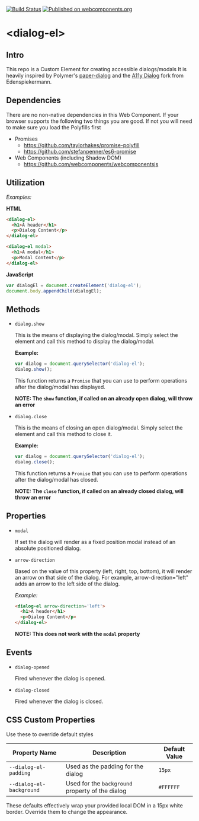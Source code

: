 [![Build Status](https://travis-ci.org/jshcrowthe/dialog-el.svg?branch=master)](https://travis-ci.org/jshcrowthe/dialog-el)
[![Published on webcomponents.org](https://img.shields.io/badge/webcomponents.org-published-blue.svg)](https://www.webcomponents.org/element/jshcrowthe/dialog-el)

# &lt;dialog-el&gt;

## Intro

This repo is a Custom Element for creating accessible dialogs/modals It is heavily inspired by Polymer's [paper-dialog](https://github.com/PolymerElements/paper-dialog) and the [A11y Dialog](https://github.com/edenspiekermann/a11y-dialog) fork from Edenspiekermann.

## Dependencies

There are no non-native dependencies in this Web Component. If your browser supports the following two things you are good. If not you will need to make sure you load the Polyfills first

- Promises
  - https://github.com/taylorhakes/promise-polyfill
  - https://github.com/stefanpenner/es6-promise
- Web Components (including Shadow DOM)
  - https://github.com/webcomponents/webcomponentsjs

## Utilization

_Examples:_

**HTML**
```html
<dialog-el>
  <h1>A header</h1>
  <p>Dialog Content</p>
</dialog-el>

<dialog-el modal>
  <h1>A modal</h1>
  <p>Modal Content</p>
</dialog-el>
```

**JavaScript**
```javascript
var dialogEl = document.createElement('dialog-el');
document.body.appendChild(dialogEl);
```

## Methods

- `dialog.show`

  This is the means of displaying the dialog/modal. Simply select the element and call this method to display the dialog/modal.

  **Example:**
  ```javascript
  var dialog = document.querySelector('dialog-el');
  dialog.show();
  ```

  This function returns a `Promise` that you can use to perform operations after the dialog/modal has displayed.

  **NOTE: The `show` function, if called on an already open dialog, will throw an error**

- `dialog.close`

  This is the means of closing an open dialog/modal. Simply select the element and call this method to close it.

  **Example:**
  ```javascript
  var dialog = document.querySelector('dialog-el');
  dialog.close();
  ```

  This function returns a `Promise` that you can use to perform operations after the dialog/modal has closed.

  **NOTE: The `close` function, if called on an already closed dialog, will throw an error**

## Properties

- `modal`

  If set the dialog will render as a fixed position modal instead of an absolute positioned dialog.

- `arrow-direction`

  Based on the value of this property (left, right, top, bottom), it will render an arrow on that side of the dialog. For example, arrow-direction="left" adds an arrow to the left side of the dialog.


  _Example:_
  ```html
  <dialog-el arrow-direction='left'>
    <h1>A header</h1>
    <p>Dialog Content</p>
  </dialog-el>
  ```

  **NOTE: This does not work with the `modal` property**


## Events

- `dialog-opened`

  Fired whenever the dialog is opened.

- `dialog-closed`

  Fired whenever the dialog is closed.


## CSS Custom Properties

Use these to override default styles

Property Name | Description | Default Value
-------------| --------------| -------------
`--dialog-el-padding` | Used as the padding for the dialog | `15px`
`--dialog-el-background` | Used for the `background` property of the dialog | `#FFFFFF`

These defaults effectively wrap your provided local DOM in a 15px white border. Override them to change the appearance.

